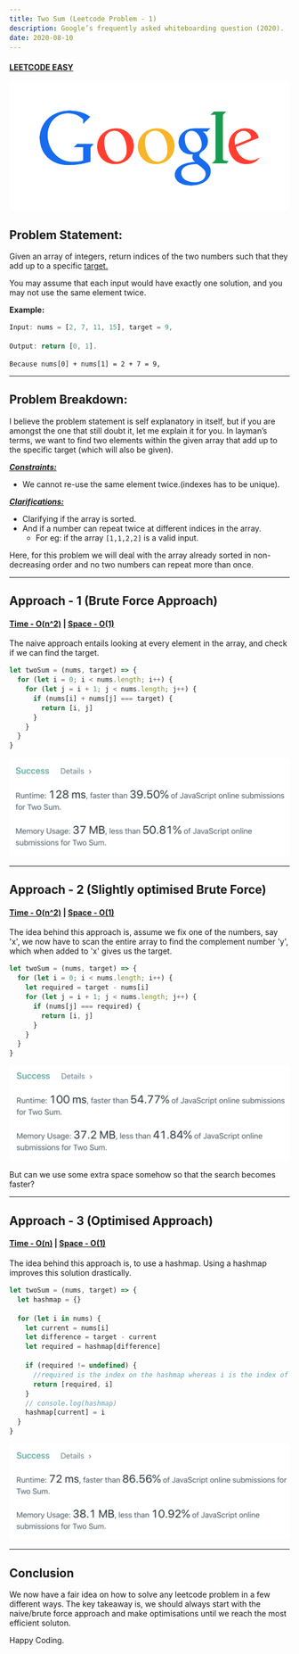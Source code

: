 ```yaml
---
title: Two Sum (Leetcode Problem - 1)
description: Google’s frequently asked whiteboarding question (2020).
date: 2020-08-10
---
```


#### <ins class="sub-easy">LEETCODE EASY</ins>

![google](./assets/google.gif)

## Problem Statement:

Given an array of integers, return indices of the two numbers such that they add up to a specific <ins class="sub-ins-2">target.</ins>

You may assume that each input would have exactly one solution, and you may not use the same element twice.

**Example:**

```javascript
Input: nums = [2, 7, 11, 15], target = 9,

Output: return [0, 1].
```

`Because nums[0] + nums[1] = 2 + 7 = 9,`

---

## Problem Breakdown:

I believe the problem statement is self explanatory in itself, but if you are amongst the one that still doubt it, let me explain it for you. In layman’s terms, we want to find two elements within the given array that add up to the specific target (which will also be given).

**_<ins class="sub-ins-2">Constraints:</ins>_**

- We cannot re-use the same element twice.(indexes has to be unique).

**_<ins class="sub-ins-2">Clarifications:</ins>_**

- Clarifying if the array is sorted.
- And if a number can repeat twice at different indices in the array.
  - For eg: if the array `[1,1,2,2]` is a valid input.

Here, for this problem we will deal with the array already sorted in non-decreasing order and no two numbers can repeat more than once.

---

## Approach - 1 (Brute Force Approach)

#### <ins class="sub-ins">Time - O(n^2)</ins> | <ins class="sub-ins">Space - O(1)</ins>

The naive approach entails looking at every element in the array, and check if we can find the target.

```javascript
let twoSum = (nums, target) => {
  for (let i = 0; i < nums.length; i++) {
    for (let j = i + 1; j < nums.length; j++) {
      if (nums[i] + nums[j] === target) {
        return [i, j]
      }
    }
  }
}
```

![naive-1](./assets/naive-1.png)

---

## Approach - 2 (Slightly optimised Brute Force)

#### <ins class="sub-ins">Time - O(n^2)</ins> | <ins class="sub-ins">Space - O(1)</ins>

The idea behind this approach is, assume we fix one of the numbers, say 'x', we now have to scan the entire array to find the complement number 'y', which when added to 'x' gives us the target.

```javascript
let twoSum = (nums, target) => {
  for (let i = 0; i < nums.length; i++) {
    let required = target - nums[i]
    for (let j = i + 1; j < nums.length; j++) {
      if (nums[j] === required) {
        return [i, j]
      }
    }
  }
}
```

![naive-2](./assets/naive-2.png)

But can we use some extra space somehow so that the search becomes faster?

---

## Approach - 3 (Optimised Approach)

#### <ins class="sub-ins">Time - O(n)</ins> | <ins class="sub-ins">Space - O(1)</ins>

The idea behind this approach is, to use a hashmap. Using a hashmap improves this solution drastically.

```javascript
let twoSum = (nums, target) => {
  let hashmap = {}

  for (let i in nums) {
    let current = nums[i]
    let difference = target - current
    let required = hashmap[difference]

    if (required != undefined) {
      //required is the index on the hashmap whereas i is the index of the current number or the complement number
      return [required, i]
    }
    // console.log(hashmap)
    hashmap[current] = i
  }
}
```

![optimised](./assets/optimised.png)

---

## Conclusion

We now have a fair idea on how to solve any leetcode problem in a few different ways. The key takeaway is, we should always start with the naive/brute force approach and make optimisations until we reach the most efficient soluton.

Happy Coding.
